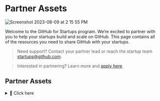 # Partner Assets
![Screenshot 2023-08-09 at 2 15 55 PM](https://github.com/GitHub-for-Startups/Global-Repo/assets/104146251/e6ce8f96-f1d0-443f-a9c2-37952f701879)

   
Welcome to the GitHub for Startups program. We’re excited to partner with you to help your startups build and scale on GitHub. This page contains all of the resources you need to share GitHub with your startups.

> Need support? Contact your partner lead or reach the startup team startups@github.com.

> Interested in partnering? Learn more and [apply here](https://github.com/enterprise/startups#join-partners).

## Partner Assets
<details><summary>
📝 Click here

</summary>

- [GitHub for Startups Partner Kit.pdf](https://github.com/GitHub-for-Startups/Global-Repo/files/12315898/23_GFS.Partner.Kit.pdf)

- [Customer Stories](https://github.com/customer-stories?type=enterprise): Meet the companies who build with GitHub.

- [About GitHub Enterprise](https://github.com/customer-stories?type=enterprise)
  
- [Access GitHub's logos](https://github.com/logos)

Language for sharing our partnership

</summary>
Hi Founders,

We’re partnering with GitHub for Startups to offer special access to GitHub Enterprise, free for one year (50% off year two), for eligible startups in our ecosystem.

> To get started, use our unique partner link to apply.

The GitHub startup team will review your app within 1-2 business days and follow up with a confirmation email. Email startups@github.com with any questions.

GitHub for Startups Program Overview:

GitHub is the leading AI-powered developer platform to build, scale, and deliver secure software. GitHub helps startups plan, track, collaborate, build, test, and deploy software with a holistic and secure platform that scales with them. As part of GitHub for Startups, eligible startups receive:

- 20 Seats of GitHub Enterprise free for one year and 50% off in year two. Plus, office hours, live education, and networking across GitHub's global community.

Eligibility:
- Must be Series A or earlier, new to GitHub Enterprise, and a portfolio company.

Questions? Reach the GitHub startup team at [startups@github.com](startups.github.com)



</details> 
